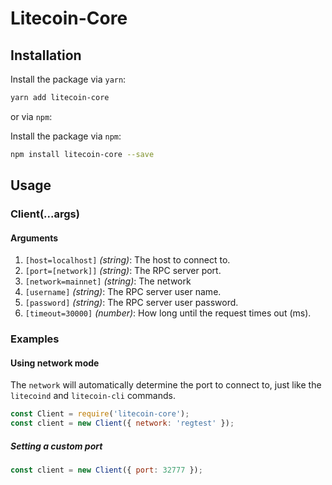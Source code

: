 # Litecoin-Core

## Installation

Install the package via `yarn`:

```sh
yarn add litecoin-core
```

or via `npm`:

Install the package via `npm`:

```sh
npm install litecoin-core --save
```

## Usage
### Client(...args)
#### Arguments
1. `[host=localhost]` _(string)_: The host to connect to.
2. `[port=[network]]` _(string)_: The RPC server port.
3. `[network=mainnet]` _(string)_: The network
4. `[username]` _(string)_: The RPC server user name.
5. `[password]` _(string)_: The RPC server user password.
6. `[timeout=30000]` _(number)_: How long until the request times out (ms).

### Examples
#### Using network mode
The `network` will automatically determine the port to connect to, just like the `litecoind` and `litecoin-cli` commands.

```js
const Client = require('litecoin-core');
const client = new Client({ network: 'regtest' });
```

##### Setting a custom port

```js
const client = new Client({ port: 32777 });
```
